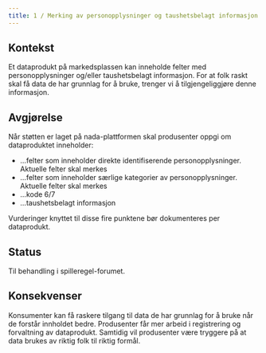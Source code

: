 ```yaml
---
title: 1 / Merking av personopplysninger og taushetsbelagt informasjon
---
```

## Kontekst
Et dataprodukt på markedsplassen kan inneholde felter med personopplysninger og/eller taushetsbelagt informasjon.
For at folk raskt skal få data de har grunnlag for å bruke, trenger vi å tilgjengeliggjøre denne informasjon. 

## Avgjørelse
Når støtten er laget på nada-plattformen skal produsenter oppgi om dataproduktet inneholder:

- ...felter som inneholder direkte identifiserende personopplysninger. Aktuelle felter skal merkes
- ...felter som inneholder særlige kategorier av personopplysninger. Aktuelle felter skal merkes
- ...kode 6/7
- ...taushetsbelagt informasjon

Vurderinger knyttet til disse fire punktene bør dokumenteres per dataprodukt.

## Status
Til behandling i spilleregel-forumet.

## Konsekvenser
Konsumenter kan få raskere tilgang til data de har grunnlag for å bruke når de forstår innholdet bedre.
Produsenter får mer arbeid i registrering og forvaltning av dataprodukt.
Samtidig vil produsenter være tryggere på at data brukes av riktig folk til riktig formål. 